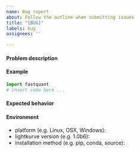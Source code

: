 ```yaml
---
name: Bug report
about: Follow the outline when submitting issues
title: "[BUG]"
labels: bug
assignees: ''

---
```


<!-- Fill in the information below before opening an issue. -->

#### Problem description
<!-- Provide a clear and concise description of the issue. -->

#### Example
<!-- Provide a link or minimal code snippet that demonstrates the issue. -->
```python
import fastquant
# insert code here ...
```

#### Expected behavior
<!-- Describe the behavior you expected and how it differs from the behavior observed in the example. -->

#### Environment

-  platform (e.g. Linux, OSX, Windows):
-  lightkurve version (e.g. 1.0b6):
-  installation method (e.g. pip, conda, source):
